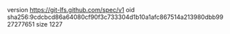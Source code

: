 version https://git-lfs.github.com/spec/v1
oid sha256:9cdcbcd86a64080cf90f3c733304d1b10a1afc867514a213980dbb9927277651
size 1227

